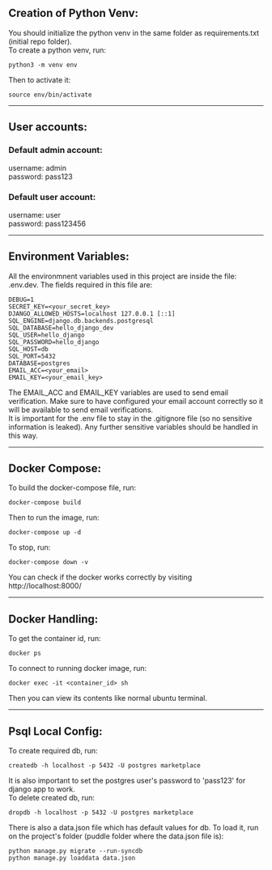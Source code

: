 ## Creation of Python Venv:
You should initialize the python venv in the same folder as requirements.txt (initial repo folder).<br>To create a python venv, run:
```
python3 -m venv env
```
Then to activate it:
```
source env/bin/activate
```
---
## User accounts:
### Default admin account:
username: admin
<br>
password: pass123

### Default user account:
username: user
<br>
password: pass123456

---
## Environment Variables:
All the environmnent variables used in this project are inside the file: .env.dev. The fields required in this file are:
```
DEBUG=1
SECRET_KEY=<your_secret_key>
DJANGO_ALLOWED_HOSTS=localhost 127.0.0.1 [::1]
SQL_ENGINE=django.db.backends.postgresql
SQL_DATABASE=hello_django_dev
SQL_USER=hello_django
SQL_PASSWORD=hello_django
SQL_HOST=db
SQL_PORT=5432
DATABASE=postgres
EMAIL_ACC=<your_email>
EMAIL_KEY=<your_email_key>
```
The EMAIL_ACC and EMAIL_KEY variables are used to send email verification. Make sure to have configured your email account correctly so it will be available to send email verifications.
<br>
It is important for the .env file to stay in the .gitignore file (so no sensitive information is leaked). Any further sensitive variables should be handled in this way.

---
## Docker Compose:
To build the docker-compose file, run:
```
docker-compose build
```
Then to run the image, run:
```
docker-compose up -d
```
To stop, run:
```
docker-compose down -v
```
You can check if the docker works correctly by visiting http://localhost:8000/

---
## Docker Handling:
To get the container id, run:
```
docker ps
```
To connect to running docker image, run:
```
docker exec -it <container_id> sh
```
Then you can view its contents like normal ubuntu terminal.

---
## Psql Local Config:
To create required db, run:
```
createdb -h localhost -p 5432 -U postgres marketplace
```
It is also important to set the postgres user's password to 'pass123' for django app to work.<br>
To delete created db, run:
```
dropdb -h localhost -p 5432 -U postgres marketplace
```
There is also a data.json file which has default values for db. To load it, run on the project's folder (puddle folder where the data.json file is):
```
python manage.py migrate --run-syncdb
python manage.py loaddata data.json
```